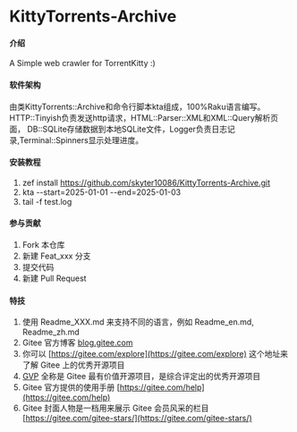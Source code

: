 # KittyTorrents-Archive

#### 介绍
A Simple web crawler for TorrentKitty :)

#### 软件架构
由类KittyTorrents::Archive和命令行脚本kta组成，100%Raku语言编写。HTTP::Tinyish负责发送http请求，HTML::Parser::XML和XML::Query解析页面，
DB::SQLite存储数据到本地SQLite文件，Logger负责日志记录,Terminal::Spinners显示处理进度。


#### 安装教程

1.  zef install https://github.com/skyter10086/KittyTorrents-Archive.git
2.  kta --start=2025-01-01 --end=2025-01-03 
3.  tail -f test.log


#### 参与贡献

1.  Fork 本仓库
2.  新建 Feat_xxx 分支
3.  提交代码
4.  新建 Pull Request


#### 特技

1.  使用 Readme\_XXX.md 来支持不同的语言，例如 Readme\_en.md, Readme\_zh.md
2.  Gitee 官方博客 [blog.gitee.com](https://blog.gitee.com)
3.  你可以 [https://gitee.com/explore](https://gitee.com/explore) 这个地址来了解 Gitee 上的优秀开源项目
4.  [GVP](https://gitee.com/gvp) 全称是 Gitee 最有价值开源项目，是综合评定出的优秀开源项目
5.  Gitee 官方提供的使用手册 [https://gitee.com/help](https://gitee.com/help)
6.  Gitee 封面人物是一档用来展示 Gitee 会员风采的栏目 [https://gitee.com/gitee-stars/](https://gitee.com/gitee-stars/)
